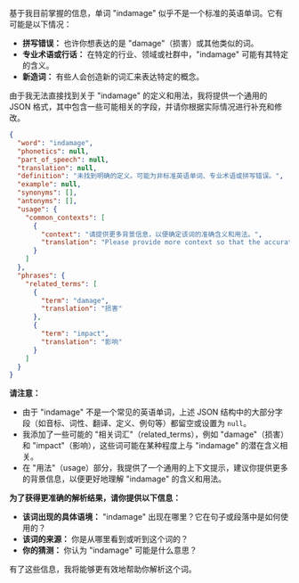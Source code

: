 基于我目前掌握的信息，单词 "indamage" 似乎不是一个标准的英语单词。它有可能是以下情况：

*   **拼写错误：** 也许你想表达的是 "damage"（损害）或其他类似的词。
*   **专业术语或行话：** 在特定的行业、领域或社群中，"indamage" 可能有其特定的含义。
*   **新造词：** 有些人会创造新的词汇来表达特定的概念。

由于我无法直接找到关于 "indamage" 的定义和用法，我将提供一个通用的 JSON 格式，其中包含一些可能相关的字段，并请你根据实际情况进行补充和修改。

```json
{
  "word": "indamage",
  "phonetics": null,
  "part_of_speech": null,
  "translation": null,
  "definition": "未找到明确的定义。可能为非标准英语单词、专业术语或拼写错误。",
  "example": null,
  "synonyms": [],
  "antonyms": [],
  "usage": {
    "common_contexts": [
      {
        "context": "请提供更多背景信息，以便确定该词的准确含义和用法。",
        "translation": "Please provide more context so that the accurate meaning and usage of the word can be determined."
      }
    ]
  },
  "phrases": {
    "related_terms": [
      {
        "term": "damage",
        "translation": "损害"
      },
      {
        "term": "impact",
        "translation": "影响"
      }
    ]
  }
}
```

**请注意：**

*   由于 "indamage" 不是一个常见的英语单词，上述 JSON 结构中的大部分字段（如音标、词性、翻译、定义、例句等）都留空或设置为 `null`。
*   我添加了一些可能的 "相关词汇"（related\_terms），例如 "damage"（损害）和 "impact"（影响），这些词可能在某种程度上与 "indamage" 的潜在含义相关。
*   在 "用法"（usage）部分，我提供了一个通用的上下文提示，建议你提供更多的背景信息，以便更好地理解 "indamage" 的含义和用法。

**为了获得更准确的解析结果，请你提供以下信息：**

*   **该词出现的具体语境：**  "indamage" 出现在哪里？它在句子或段落中是如何使用的？
*   **该词的来源：** 你是从哪里看到或听到这个词的？
*   **你的猜测：** 你认为 "indamage" 可能是什么意思？

有了这些信息，我将能够更有效地帮助你解析这个词。
 